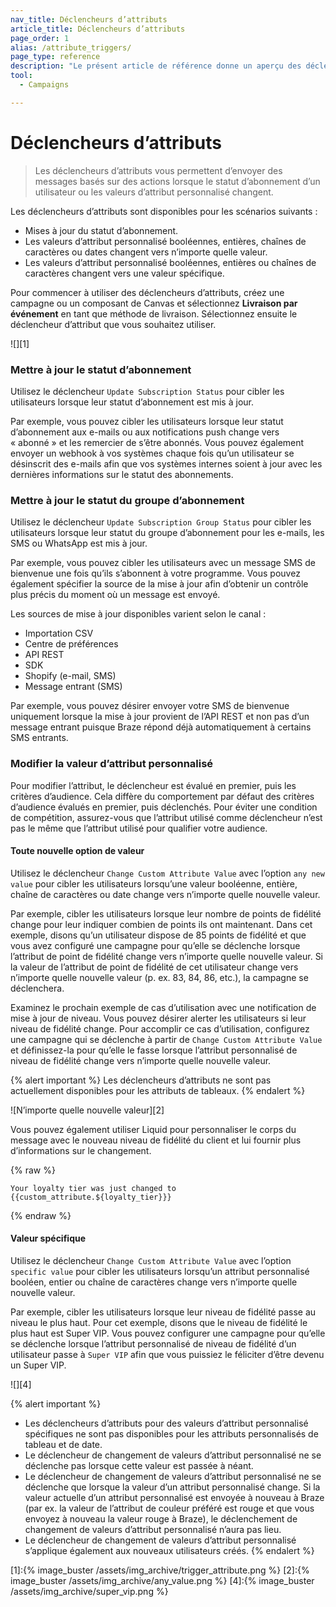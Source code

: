 ```yaml
---
nav_title: Déclencheurs d’attributs
article_title: Déclencheurs d’attributs
page_order: 1
alias: /attribute_triggers/
page_type: reference
description: "Le présent article de référence donne un aperçu des déclencheurs d’attributs et la manière dont vous pouvez les utiliser pour envoyer des messages basés sur des actions aux utilisateurs."
tool:
  - Campaigns

---
```


# Déclencheurs d’attributs

> Les déclencheurs d’attributs vous permettent d’envoyer des messages basés sur des actions lorsque le statut d’abonnement d’un utilisateur ou les valeurs d’attribut personnalisé changent. 

Les déclencheurs d’attributs sont disponibles pour les scénarios suivants :

- Mises à jour du statut d’abonnement.
- Les valeurs d’attribut personnalisé booléennes, entières, chaînes de caractères ou dates changent vers n’importe quelle valeur.
- Les valeurs d’attribut personnalisé booléennes, entières ou chaînes de caractères changent vers une valeur spécifique.

Pour commencer à utiliser des déclencheurs d’attributs, créez une campagne ou un composant de Canvas et sélectionnez **Livraison par événement** en tant que méthode de livraison. Sélectionnez ensuite le déclencheur d’attribut que vous souhaitez utiliser.

![][1]

### Mettre à jour le statut d’abonnement

Utilisez le déclencheur `Update Subscription Status` pour cibler les utilisateurs lorsque leur statut d’abonnement est mis à jour. 

Par exemple, vous pouvez cibler les utilisateurs lorsque leur statut d’abonnement aux e-mails ou aux notifications push change vers « abonné » et les remercier de s’être abonnés. Vous pouvez également envoyer un webhook à vos systèmes chaque fois qu’un utilisateur se désinscrit des e-mails afin que vos systèmes internes soient à jour avec les dernières informations sur le statut des abonnements.

### Mettre à jour le statut du groupe d’abonnement

Utilisez le déclencheur `Update Subscription Group Status` pour cibler les utilisateurs lorsque leur statut du groupe d’abonnement pour les e-mails, les SMS ou WhatsApp est mis à jour. 

Par exemple, vous pouvez cibler les utilisateurs avec un message SMS de bienvenue une fois qu’ils s’abonnent à votre programme. Vous pouvez également spécifier la source de la mise à jour afin d’obtenir un contrôle plus précis du moment où un message est envoyé. 

Les sources de mise à jour disponibles varient selon le canal :
- Importation CSV
- Centre de préférences
- API REST
- SDK
- Shopify (e-mail, SMS)
- Message entrant (SMS)

Par exemple, vous pouvez désirer envoyer votre SMS de bienvenue uniquement lorsque la mise à jour provient de l’API REST et non pas d’un message entrant puisque Braze répond déjà automatiquement à certains SMS entrants.

### Modifier la valeur d’attribut personnalisé

Pour modifier l’attribut, le déclencheur est évalué en premier, puis les critères d’audience. Cela diffère du comportement par défaut des critères d’audience évalués en premier, puis déclenchés. Pour éviter une condition de compétition, assurez-vous que l’attribut utilisé comme déclencheur n’est pas le même que l’attribut utilisé pour qualifier votre audience.

#### Toute nouvelle option de valeur

Utilisez le déclencheur `Change Custom Attribute Value` avec l’option `any new value` pour cibler les utilisateurs lorsqu’une valeur booléenne, entière, chaîne de caractères ou date change vers n’importe quelle nouvelle valeur.

Par exemple, cibler les utilisateurs lorsque leur nombre de points de fidélité change pour leur indiquer combien de points ils ont maintenant. Dans cet exemple, disons qu’un utilisateur dispose de 85 points de fidélité et que vous avez configuré une campagne pour qu’elle se déclenche lorsque l’attribut de point de fidélité change vers n’importe quelle nouvelle valeur. Si la valeur de l’attribut de point de fidélité de cet utilisateur change vers n’importe quelle nouvelle valeur (p. ex. 83, 84, 86, etc.), la campagne se déclenchera.

Examinez le prochain exemple de cas d’utilisation avec une notification de mise à jour de niveau. Vous pouvez désirer alerter les utilisateurs si leur niveau de fidélité change. Pour accomplir ce cas d’utilisation, configurez une campagne qui se déclenche à partir de `Change Custom Attribute Value` et définissez-la pour qu’elle le fasse lorsque l’attribut personnalisé de niveau de fidélité change vers n’importe quelle nouvelle valeur.

{% alert important %}
Les déclencheurs d’attributs ne sont pas actuellement disponibles pour les attributs de tableaux.
{% endalert %}

![N’importe quelle nouvelle valeur][2]

Vous pouvez également utiliser Liquid pour personnaliser le corps du message avec le nouveau niveau de fidélité du client et lui fournir plus d’informations sur le changement.

{% raw %}
```liquid
Your loyalty tier was just changed to {{custom_attribute.${loyalty_tier}}}
```
{% endraw %}

#### Valeur spécifique

Utilisez le déclencheur `Change Custom Attribute Value` avec l’option `specific value` pour cibler les utilisateurs lorsqu’un attribut personnalisé booléen, entier ou chaîne de caractères change vers n’importe quelle nouvelle valeur. 

Par exemple, cibler les utilisateurs lorsque leur niveau de fidélité passe au niveau le plus haut. Pour cet exemple, disons que le niveau de fidélité le plus haut est Super VIP. Vous pouvez configurer une campagne pour qu’elle se déclenche lorsque l’attribut personnalisé de niveau de fidélité d’un utilisateur passe à `Super VIP` afin que vous puissiez le féliciter d’être devenu un Super VIP.

![][4]

{% alert important %}
- Les déclencheurs d’attributs pour des valeurs d’attribut personnalisé spécifiques ne sont pas disponibles pour les attributs personnalisés de tableau et de date.
- Le déclencheur de changement de valeurs d’attribut personnalisé ne se déclenche pas lorsque cette valeur est passée à néant.  
- Le déclencheur de changement de valeurs d’attribut personnalisé ne se déclenche que lorsque la valeur d’un attribut personnalisé change. Si la valeur actuelle d’un attribut personnalisé est envoyée à nouveau à Braze (par ex. la valeur de l’attribut de couleur préféré est rouge et que vous envoyez à nouveau la valeur rouge à Braze), le déclenchement de changement de valeurs d’attribut personnalisé n’aura pas lieu.
- Le déclencheur de changement de valeurs d’attribut personnalisé s’applique également aux nouveaux utilisateurs créés. 
{% endalert %}

[1]:{% image_buster /assets/img_archive/trigger_attribute.png %}
[2]:{% image_buster /assets/img_archive/any_value.png %}
[4]:{% image_buster /assets/img_archive/super_vip.png %}
